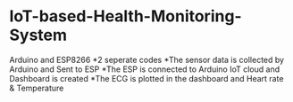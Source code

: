 # IoT-based-Health-Monitoring-System

Arduino and ESP8266
  *2 seperate codes
  *The sensor data is collected by Arduino and Sent to ESP
  *The ESP is connected to Arduino IoT cloud and Dashboard is created
  *The ECG is plotted in the dashboard and Heart rate & Temperature
